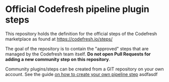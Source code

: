 # Official Codefresh pipeline plugin steps

This repository holds the definition for the official steps of the Codefresh marketplace as found at https://codefresh.io/steps/

The goal of the repository is to contain the "approved" steps that are managed by the Codefresh team itself. **Do not open Pull Requests for adding a new community step on this repository**.

Community plugins/steps can be created from a GIT repository on your own account. See the guide [on how to create your own pipeline step](https://codefresh.io/docs/docs/codefresh-yaml/steps/#creating-a-typed-codefresh-plugin)
asdfasdf
